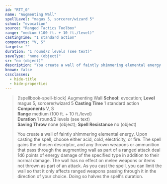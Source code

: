 ```yaml
---
id: "RTT_0"
name: "Augmenting Wall"
spellLevel: "magus 5, sorcerer/wizard 5"
school: "evocation"
source: "Ranged Tactics Toolbox"
range: "medium (100 ft. + 10 ft./level)"
castingTime: "1 standard action"
components: "V, S"
targets: ""
duration: "1 round/2 levels (see text)"
saveType: "none (object)"
sr: "no (object)"
description: "You create a wall of faintly shimmering elemental energy. Upon casting the spell, choose either acid, cold, electricity, or fire. The spell gains the chosen descriptor, and any thrown weapons or ammunition that pass through the augmenting wall as part of a ranged attack deal 1d6 points of energy damage of the specified type in addition to their normal damage. The wall has no effect on melee weapons or items not thrown as part of an attack.  As you cast the spell, you can limit the wall so that it only affects ranged weapons passing through it in the direction of your choice. Doing so halves the spell's duration."
known: false
cssclasses:
  - hide-title
  - hide-properties
---
```


> [!spellbook-spell-block] Augmenting Wall
> **School:** evocation; **Level** magus 5, sorcerer/wizard 5
> **Casting Time** 1 standard action  
> **Components** V, S  
> **Range** medium (100 ft. + 10 ft./level)  
> **Duration** 1 round/2 levels (see text)  
> **Saving Throw** none (object); **Spell Resistance** no (object)
> 
> You create a wall of faintly shimmering elemental energy. Upon casting the spell, choose either acid, cold, electricity, or fire. The spell gains the chosen descriptor, and any thrown weapons or ammunition that pass through the augmenting wall as part of a ranged attack deal 1d6 points of energy damage of the specified type in addition to their normal damage. The wall has no effect on melee weapons or items not thrown as part of an attack.  As you cast the spell, you can limit the wall so that it only affects ranged weapons passing through it in the direction of your choice. Doing so halves the spell's duration.